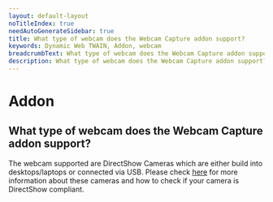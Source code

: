 ```yaml
---
layout: default-layout
noTitleIndex: true
needAutoGenerateSidebar: true
title: What type of webcam does the Webcam Capture addon support?
keywords: Dynamic Web TWAIN, Addon, webcam
breadcrumbText: What type of webcam does the Webcam Capture addon support?
description: What type of webcam does the Webcam Capture addon support?
---
```


# Addon

## What type of webcam does the Webcam Capture addon support?

The webcam supported are DirectShow Cameras which are either build into desktops/laptops or connected via USB. Please check <a href="https://www.dynamsoft.com/web-twain/docs/getstarted/hardware.html?ver=latest#directshow-cameras" target="_blank">here</a> for more information about these cameras and how to check if your camera is DirectShow compliant.
